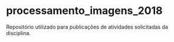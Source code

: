 # processamento_imagens_2018
Repositório utilizado para publicações de atividades solicitadas da disciplina. 
